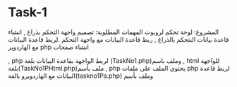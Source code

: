 # Task-1

 المشروع: لوحة تحكم لروبوت 
المهمات المطلوبة: تصميم واجهة التحكم بذراع , انشاء قاعدة بيانات النتحكم بالذراع , ربط قاعدة البيانات مع واجهة التحكم
.لريط قاعدة البيانات مع الهاردوير php  انشاء صفحات 

, php لربط الواجهة بقاعدة البيانات بلغة (TaskNo1.php)وملف باسم , html للواجهة بلغة(TaskNo1PHtml.php)ملف بأسم  , php يحتوي الملف على ملفات
 php لريط قاعدة البيانات مع الهاردويرو بالغة(taskno1Pa.php) وملف بأسم 
